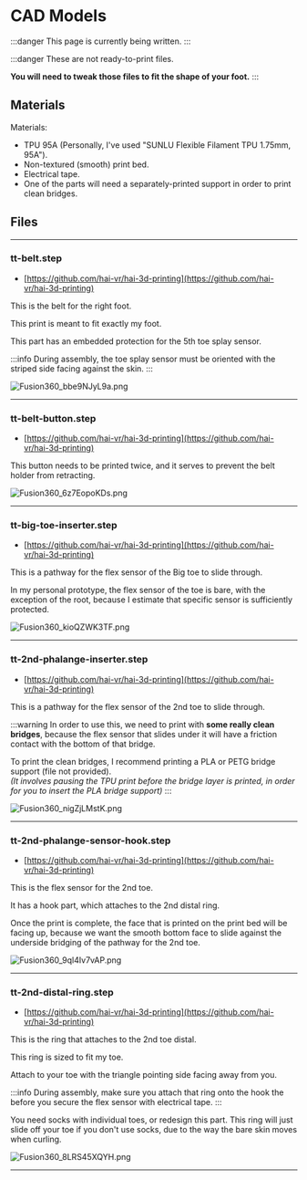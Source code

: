 ﻿---
sidebar_position: 2
---

# CAD Models

:::danger
This page is currently being written.
:::

:::danger
These are not ready-to-print files.

**You will need to tweak those files to fit the shape of your foot.**
:::

## Materials

Materials:
- TPU 95A (Personally, I've used "SUNLU Flexible Filament TPU 1.75mm, 95A").
- Non-textured (smooth) print bed.
- Electrical tape.
- One of the parts will need a separately-printed support in order to print clean bridges.

## Files

---

### tt-belt.step

- [https://github.com/hai-vr/hai-3d-printing](https://github.com/hai-vr/hai-3d-printing)

This is the belt for the right foot.

This print is meant to fit exactly my foot.

This part has an embedded protection for the 5th toe splay sensor.

:::info
During assembly, the toe splay sensor must be oriented with the striped side facing against the skin.
:::

![Fusion360_bbe9NJyL9a.png](img%2FFusion360_bbe9NJyL9a.png)

---

### tt-belt-button.step

- [https://github.com/hai-vr/hai-3d-printing](https://github.com/hai-vr/hai-3d-printing)

This button needs to be printed twice, and it serves to prevent the belt holder from retracting.

![Fusion360_6z7EopoKDs.png](img%2FFusion360_6z7EopoKDs.png)

---

### tt-big-toe-inserter.step

- [https://github.com/hai-vr/hai-3d-printing](https://github.com/hai-vr/hai-3d-printing)

This is a pathway for the flex sensor of the Big toe to slide through.

In my personal prototype, the flex sensor of the toe is bare, with the exception of the root,
because I estimate that specific sensor is sufficiently protected.

![Fusion360_kioQZWK3TF.png](img%2FFusion360_kioQZWK3TF.png)

---

### tt-2nd-phalange-inserter.step

- [https://github.com/hai-vr/hai-3d-printing](https://github.com/hai-vr/hai-3d-printing)

This is a pathway for the flex sensor of the 2nd toe to slide through.

:::warning
In order to use this, we need to print with **some really clean bridges**, because the flex sensor that slides under it
will have a friction contact with the bottom of that bridge.

To print the clean bridges, I recommend printing a PLA or PETG bridge support (file not provided).<br />
*(It involves pausing the TPU print before the bridge layer is printed, in order for you to insert the PLA bridge support)*
:::

![Fusion360_nigZjLMstK.png](img%2FFusion360_nigZjLMstK.png)

---

### tt-2nd-phalange-sensor-hook.step

- [https://github.com/hai-vr/hai-3d-printing](https://github.com/hai-vr/hai-3d-printing)

This is the flex sensor for the 2nd toe.

It has a hook part, which attaches to the 2nd distal ring.

Once the print is complete, the face that is printed on the print bed will be facing up,
because we want the smooth bottom face to slide against the underside bridging of the pathway for the 2nd toe.

![Fusion360_9ql4Iv7vAP.png](img%2FFusion360_9ql4Iv7vAP.png)

---

### tt-2nd-distal-ring.step

- [https://github.com/hai-vr/hai-3d-printing](https://github.com/hai-vr/hai-3d-printing)

This is the ring that attaches to the 2nd toe distal.

This ring is sized to fit my toe.

Attach to your toe with the triangle pointing side facing away from you.

:::info
During assembly, make sure you attach that ring onto the hook the before you secure the flex sensor with electrical tape.
:::

You need socks with individual toes, or redesign this part.
This ring will just slide off your toe if you don't use socks, due to the way the bare skin moves when curling.

![Fusion360_8LRS45XQYH.png](img%2FFusion360_8LRS45XQYH.png)

---